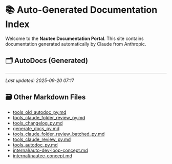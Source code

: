 # 📚 Auto-Generated Documentation Index

Welcome to the **Nautee Documentation Portal**. This site contains documentation generated automatically by Claude from Anthropic.

## 🗂️ AutoDocs (Generated)


---

_Last updated: 2025-09-20 07:17_

## 🗃️ Other Markdown Files

- [tools_old_autodoc_py.md](tools_old_autodoc_py.md)
- [tools_claude_folder_review_py.md](tools_claude_folder_review_py.md)
- [tools_changelog_py.md](tools_changelog_py.md)
- [generate_docs_py.md](generate_docs_py.md)
- [tools_claude_folder_review_batched_py.md](tools_claude_folder_review_batched_py.md)
- [tools_claude_review_py.md](tools_claude_review_py.md)
- [tools_autodoc_py.md](tools_autodoc_py.md)
- [internal/auto-dev-loop-concept.md](internal/auto-dev-loop-concept.md)
- [internal/nautee-concept.md](internal/nautee-concept.md)
